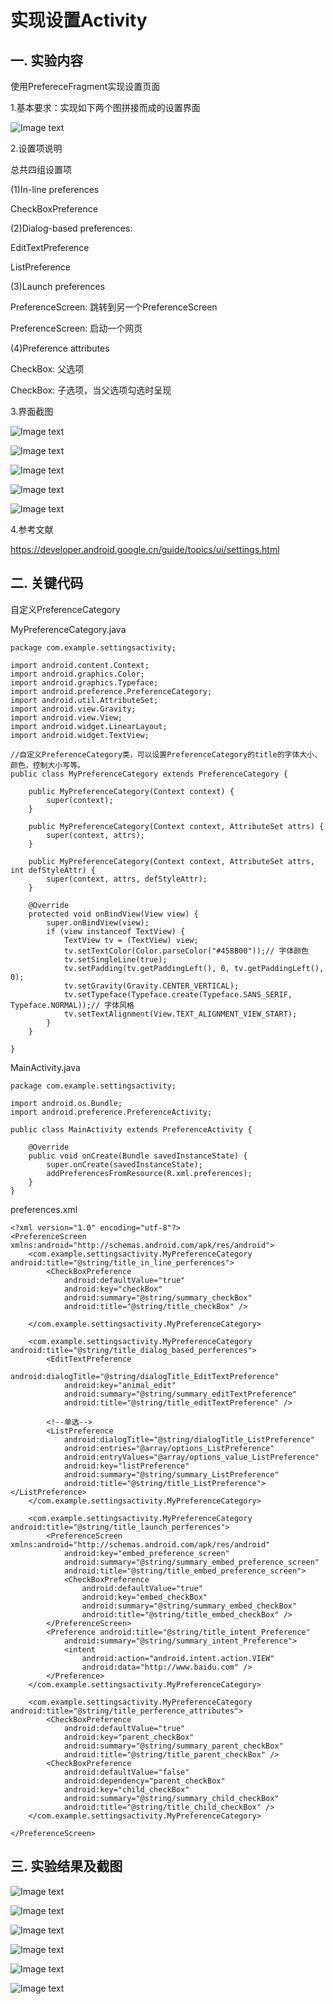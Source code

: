 # 实现设置Activity

## 一. 实验内容

使用PrefereceFragment实现设置页面

1.基本要求：实现如下两个图拼接而成的设置界面

![Image text](https://github.com/1045896802/SettingsActivity/blob/master/img/1y.png)


2.设置项说明

总共四组设置项

(1)In-line preferences

CheckBoxPreference

(2)Dialog-based preferences:

EditTextPreference

ListPreference

(3)Launch preferences

PreferenceScreen: 跳转到另一个PreferenceScreen

PreferenceScreen: 启动一个网页

(4)Preference attributes

CheckBox: 父选项

CheckBox: 子选项，当父选项勾选时呈现

3.界面截图

![Image text](https://github.com/1045896802/SettingsActivity/blob/master/img/2y.png)

![Image text](https://github.com/1045896802/SettingsActivity/blob/master/img/3y.png)

![Image text](https://github.com/1045896802/SettingsActivity/blob/master/img/4y.png)

![Image text](https://github.com/1045896802/SettingsActivity/blob/master/img/5y.png)

![Image text](https://github.com/1045896802/SettingsActivity/blob/master/img/6y.png)

4.参考文献

https://developer.android.google.cn/guide/topics/ui/settings.html

## 二. 关键代码

自定义PreferenceCategory

MyPreferenceCategory.java

    package com.example.settingsactivity;

    import android.content.Context;
    import android.graphics.Color;
    import android.graphics.Typeface;
    import android.preference.PreferenceCategory;
    import android.util.AttributeSet;
    import android.view.Gravity;
    import android.view.View;
    import android.widget.LinearLayout;
    import android.widget.TextView;

    //自定义PreferenceCategory类，可以设置PreferenceCategory的title的字体大小、颜色，控制大小写等。
    public class MyPreferenceCategory extends PreferenceCategory {

        public MyPreferenceCategory(Context context) {
            super(context);
        }

        public MyPreferenceCategory(Context context, AttributeSet attrs) {
            super(context, attrs);
        }

        public MyPreferenceCategory(Context context, AttributeSet attrs, int defStyleAttr) {
            super(context, attrs, defStyleAttr);
        }

        @Override
        protected void onBindView(View view) {
            super.onBindView(view);
            if (view instanceof TextView) {
                TextView tv = (TextView) view;
                tv.setTextColor(Color.parseColor("#458B00"));// 字体颜色
                tv.setSingleLine(true);
                tv.setPadding(tv.getPaddingLeft(), 0, tv.getPaddingLeft(), 0);
                tv.setGravity(Gravity.CENTER_VERTICAL);
                tv.setTypeface(Typeface.create(Typeface.SANS_SERIF, Typeface.NORMAL));// 字体风格
                tv.setTextAlignment(View.TEXT_ALIGNMENT_VIEW_START);
            }
        }

    }

MainActivity.java

    package com.example.settingsactivity;

    import android.os.Bundle;
    import android.preference.PreferenceActivity;

    public class MainActivity extends PreferenceActivity {

        @Override
        public void onCreate(Bundle savedInstanceState) {
            super.onCreate(savedInstanceState);
            addPreferencesFromResource(R.xml.preferences);
        }
    }

preferences.xml

    <?xml version="1.0" encoding="utf-8"?>
    <PreferenceScreen xmlns:android="http://schemas.android.com/apk/res/android">
        <com.example.settingsactivity.MyPreferenceCategory android:title="@string/title_in_line_perferences">
            <CheckBoxPreference
                android:defaultValue="true"
                android:key="checkBox"
                android:summary="@string/summary_checkBox"
                android:title="@string/title_checkBox" />

        </com.example.settingsactivity.MyPreferenceCategory>

        <com.example.settingsactivity.MyPreferenceCategory android:title="@string/title_dialog_based_perferences">
            <EditTextPreference
                android:dialogTitle="@string/dialogTitle_EditTextPreference"
                android:key="animal_edit"
                android:summary="@string/summary_editTextPreference"
                android:title="@string/title_editTextPreference" />

            <!--单选-->
            <ListPreference
                android:dialogTitle="@string/dialogTitle_ListPreference"
                android:entries="@array/options_ListPreference"
                android:entryValues="@array/options_value_ListPreference"
                android:key="listPreference"
                android:summary="@string/summary_ListPreference"
                android:title="@string/title_ListPreference"></ListPreference>
        </com.example.settingsactivity.MyPreferenceCategory>

        <com.example.settingsactivity.MyPreferenceCategory android:title="@string/title_launch_perferences">
            <PreferenceScreen xmlns:android="http://schemas.android.com/apk/res/android"
                android:key="embed_preference_screen"
                android:summary="@string/summary_embed_preference_screen"
                android:title="@string/title_embed_preference_screen">
                <CheckBoxPreference
                    android:defaultValue="true"
                    android:key="embed_checkBox"
                    android:summary="@string/summary_embed_checkBox"
                    android:title="@string/title_embed_checkBox" />
            </PreferenceScreen>
            <Preference android:title="@string/title_intent_Preference"
                android:summary="@string/summary_intent_Preference">
                <intent
                    android:action="android.intent.action.VIEW"
                    android:data="http://www.baidu.com" />
            </Preference>
        </com.example.settingsactivity.MyPreferenceCategory>

        <com.example.settingsactivity.MyPreferenceCategory android:title="@string/title_perference_attributes">
            <CheckBoxPreference
                android:defaultValue="true"
                android:key="parent_checkBox"
                android:summary="@string/summary_parent_checkBox"
                android:title="@string/title_parent_checkBox" />
            <CheckBoxPreference
                android:defaultValue="false"
                android:dependency="parent_checkBox"
                android:key="child_checkBox"
                android:summary="@string/summary_child_checkBox"
                android:title="@string/title_child_checkBox" />
        </com.example.settingsactivity.MyPreferenceCategory>

    </PreferenceScreen>

## 三. 实验结果及截图

![Image text](https://github.com/1045896802/SettingsActivity/blob/master/img/1r.png)

![Image text](https://github.com/1045896802/SettingsActivity/blob/master/img/2r.png)

![Image text](https://github.com/1045896802/SettingsActivity/blob/master/img/3r.png)

![Image text](https://github.com/1045896802/SettingsActivity/blob/master/img/4r.png)

![Image text](https://github.com/1045896802/SettingsActivity/blob/master/img/5r.png)

![Image text](https://github.com/1045896802/SettingsActivity/blob/master/img/6r.png)
